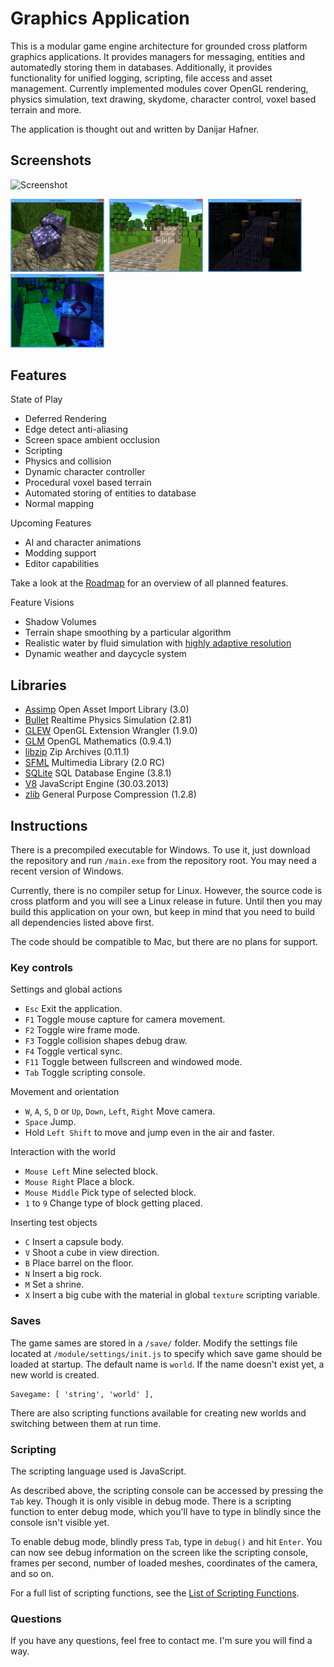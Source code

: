 Graphics Application
====================

This is a modular game engine architecture for grounded cross platform graphics applications. It provides managers for messaging, entities and automatedly storing them in databases. Additionally, it provides functionality for unified logging, scripting, file access and asset management. Currently implemented modules cover OpenGL rendering, physics simulation, text drawing, skydome, character control, voxel based terrain and more.

The application is thought out and written by Danijar Hafner.

Screenshots
-----------

![Screenshot](screenshot.png?raw=true)

<img src="screenshot/2014.02.11%20normal%20maps%20and%20specular%20magic.png?raw=true" width="150">&nbsp;
<img src="screenshot/2014.03.02%20stairs%20day.png?raw=true" width="150">&nbsp;
<img src="screenshot/2014.03.02%20stairs%20night.png?raw=true" width="150">&nbsp;
<img src="screenshot/2014.01.24%20specular%20barrel.png?raw=true" width="150">


Features
--------

State of Play

- Deferred Rendering
- Edge detect anti-aliasing
- Screen space ambient occlusion
- Scripting
- Physics and collision
- Dynamic character controller
- Procedural voxel based terrain
- Automated storing of entities to database
- Normal mapping

Upcoming Features

- AI and character animations
- Modding support
- Editor capabilities

Take a look at the [Roadmap](https://raw.github.com/ComputerGame/GraphicsApplication/master/ROADMAP.md) for an overview of all planned features.

Feature Visions

- Shadow Volumes
- Terrain shape smoothing by a particular algorithm
- Realistic water by fluid simulation with [highly adaptive resolution](http://pub.ist.ac.at/group_wojtan/projects/2013_Ando_HALSoTM/index.html)
- Dynamic weather and daycycle system

Libraries
---------

- [Assimp](http://assimp.sourceforge.net/) Open Asset Import Library (3.0)
- [Bullet](http://bulletphysics.org/) Realtime Physics Simulation (2.81)
- [GLEW](http://glew.sourceforge.net/) OpenGL Extension Wrangler (1.9.0)
- [GLM](http://glm.g-truc.net/) OpenGL Mathematics (0.9.4.1)
- [libzip](http://www.nih.at/libzip/) Zip Archives (0.11.1)
- [SFML](http://www.sfml-dev.org/) Multimedia Library (2.0 RC)
- [SQLite](http://www.sqlite.org/) SQL Database Engine (3.8.1)
- [V8](https://developers.google.com/v8/) JavaScript Engine (30.03.2013)
- [zlib](http://www.zlib.net/) General Purpose Compression (1.2.8)

Instructions
------------

There is a precompiled executable for Windows. To use it, just download the repository and run `/main.exe` from the repository root. You may need a recent version of Windows.

Currently, there is no compiler setup for Linux. However, the source code is cross platform and you will see a Linux release in future. Until then you may build this application on your own, but keep in mind that you need to build all dependencies listed above first.

The code should be compatible to Mac, but there are no plans for support.

### Key controls

Settings and global actions

- `Esc` Exit the application.
- `F1` Toggle mouse capture for camera movement.
- `F2` Toggle wire frame mode.
- `F3` Toggle collision shapes debug draw.
- `F4` Toggle vertical sync.
- `F11` Toggle between fullscreen and windowed mode.
- `Tab` Toggle scripting console.

Movement and orientation

- `W`, `A`, `S`, `D` or `Up`, `Down`, `Left`, `Right` Move camera.
- `Space` Jump.
- Hold `Left Shift` to move and jump even in the air and faster.

Interaction with the world

- `Mouse Left` Mine selected block.
- `Mouse Right` Place a block.
- `Mouse Middle` Pick type of selected block.
- `1` to `9` Change type of block getting placed.

Inserting test objects

- `C` Insert a capsule body.
- `V` Shoot a cube in view direction.
- `B` Place barrel on the floor.
- `N` Insert a big rock.
- `M` Set a shrine.
- `X` Insert a big cube with the material in global `texture` scripting variable.

### Saves

The game sames are stored in a `/save/` folder. Modify the settings file located at `/module/settings/init.js` to specify which save game should be loaded at startup. The default name is `world`. If the name doesn't exist yet, a new world is created.

    Savegame: [ 'string', 'world' ],

There are also scripting functions available for creating new worlds and switching between them at run time.

### Scripting

The scripting language used is JavaScript.

As described above, the scripting console can be accessed by pressing the `Tab` key. Though it is only visible in debug mode. There is a scripting function to enter debug mode, which you'll have to type in blindly since the console isn't visible yet.

To enable debug mode, blindly press `Tab`, type in `debug()` and hit `Enter`. You can now see debug information on the screen like the scripting console, frames per second, number of loaded meshes, coordinates of the camera, and so on.

For a full list of scripting functions, see the [List of Scripting Functions](https://github.com/ComputerGame/GraphicsApplication/wiki/List-of-Scripting-Functions).

### Questions

If you have any questions, feel free to contact me. I'm sure you will find a way.

